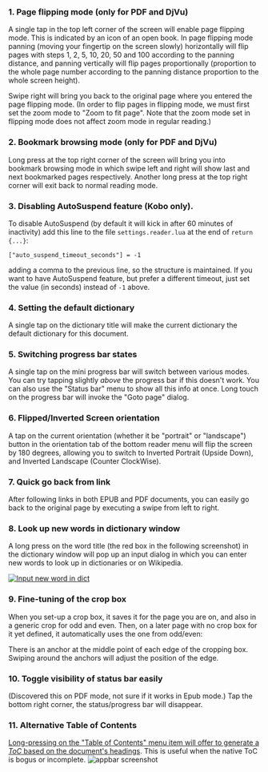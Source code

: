 ### 1. Page flipping mode (only for PDF and DjVu)
A single tap in the top left corner of the screen will enable page flipping mode. This is indicated by an icon of an open book. In page flipping mode panning (moving your fingertip on the screen slowly) horizontally will flip pages with steps 1, 2, 5, 10, 20, 50 and 100 according to the panning distance, and panning vertically will flip pages proportionally (proportion to the whole page number according to the panning distance proportion to the whole screen height).

Swipe right will bring you back to the original page where you entered the page flipping mode. (In order to flip pages in flipping mode, we must first set the zoom mode to "Zoom to fit page". Note that the zoom mode set in flipping mode does not affect zoom mode in regular reading.)

### 2. Bookmark browsing mode (only for PDF and DjVu)
Long press at the top right corner of the screen will bring you into bookmark browsing mode in which swipe left and right will show last and next bookmarked pages respectively. Another long press at the top right corner will exit back to normal reading mode.

### 3. Disabling AutoSuspend feature (Kobo only).
To disable AutoSuspend (by default it will kick in after 60 minutes of inactivity) add this line to the file `settings.reader.lua` at the end of `return {...}`:

```
["auto_suspend_timeout_seconds"] = -1
```

adding a comma to the previous line, so the structure is maintained. If you want to have AutoSuspend feature, but prefer a different timeout, just set the value (in seconds) instead of `-1` above.

### 4. Setting the default dictionary
A single tap on the dictionary title will make the current dictionary the default dictionary for this document.

### 5. Switching progress bar states
A single tap on the mini progress bar will switch between various modes. You can try tapping slightly *above* the progress bar if this doesn't work. You can also use the "Status bar" menu to show all this info at once. Long touch on the progress bar will invoke the "Goto page" dialog.

### 6. Flipped/Inverted Screen orientation
A tap on the current orientation (whether it be "portrait" or "landscape") button in the orientation tab of the bottom reader menu will flip the screen by 180 degrees, allowing you to switch to Inverted Portrait (Upside Down), and Inverted Landscape (Counter ClockWise).

### 7. Quick go back from link
After following links in both EPUB and PDF documents, you can easily go back to the original page by executing a swipe from left to right.

### 8. Look up new words in dictionary window
A long press on the word title (the red box in the following screenshot) in the dictionary window will pop up an input dialog in which you can enter new words to look up in dictionaries or on Wikipedia.

[![Input new word in dict](https://github.com/koreader/koreader/wiki/screenshots/dictionary_input_new_word.png)](https://github.com/koreader/koreader/wiki/screenshots/dictionary_input_new_word.png)

### 9. Fine-tuning of the crop box
When you set-up a crop box, it saves it for the page you are on, and also in a generic crop for odd and even.
Then, on a later page with no crop box for it yet defined, it automatically uses the one from odd/even:

There is an anchor at the middle point of each edge of the cropping box. Swiping around the anchors will adjust the position of the edge.

### 10. Toggle visibility of status bar easily
(Discovered this on PDF mode, not sure if it works in Epub mode.)
Tap the bottom right corner, the status/progress bar will disappear.

### 11. Alternative Table of Contents
[Long-pressing on the "Table of Contents" menu item will offer to generate a _ToC_ based on the document's headings](https://github.com/koreader/koreader/pull/4011). This is useful when the native ToC is bogus or incomplete.
![appbar screenshot](https://user-images.githubusercontent.com/24273478/41361691-f54900ce-6f2f-11e8-99cf-99eb6a5dd9a2.png)